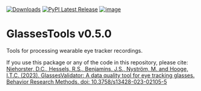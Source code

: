 [![Downloads](https://static.pepy.tech/badge/glassestools)](https://pepy.tech/project/glassestools)
[![PyPI Latest Release](https://img.shields.io/pypi/v/glassesTools.svg)](https://pypi.org/project/glassesTools/)
[![image](https://img.shields.io/pypi/pyversions/glassesTools.svg)](https://pypi.org/project/glassesTools/)

# GlassesTools v0.5.0
Tools for processing wearable eye tracker recordings.

If you use this package or any of the code in this repository, please cite:<br>
[Niehorster, D.C., Hessels, R.S., Benjamins, J.S., Nyström, M. and Hooge, I.T.C. (2023). GlassesValidator:
A data quality tool for eye tracking glasses. Behavior Research Methods. doi: 10.3758/s13428-023-02105-5](https://doi.org/10.3758/s13428-023-02105-5)